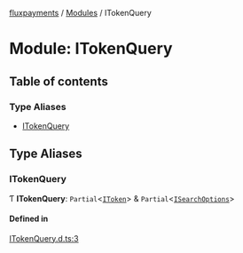 [fluxpayments](../README.md) / [Modules](../modules.md) / ITokenQuery

# Module: ITokenQuery

## Table of contents

### Type Aliases

- [ITokenQuery](ITokenQuery.md#itokenquery)

## Type Aliases

### ITokenQuery

Ƭ **ITokenQuery**: `Partial`\<[`IToken`](../interfaces/IToken.IToken.md)\> & `Partial`\<[`ISearchOptions`](../interfaces/ISearchOptions.ISearchOptions.md)\>

#### Defined in

[ITokenQuery.d.ts:3](https://github.com/fluxpayments1/fluxpayments_api_ts/blob/7d26a1417cfd8b12a540756c67a8c8f49ee9d220/src/types/flux_types/ITokenQuery.d.ts#L3)
